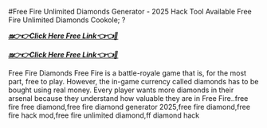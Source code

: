 #Free Fire Unlimited Diamonds Generator - 2025 Hack Tool Available
Free Fire Unlimited Diamonds Cookole; ?

***[🔛👉👉Click Here Free Link👈👈🔴](https://rivanhub.com/free-fire/)***



***[🔛👉👉Click Here Free Link👈👈🔴](https://rivanhub.com/free-fire/)***



 Free Fire Diamonds Free Fire is a battle-royale game that is, for the most part, free to play. However, the in-game currency called diamonds has to be bought using real money. Every player wants more diamonds in their arsenal because they understand how valuable they are in Free Fire..free fire free diamond,free fire diamond generator 2025,free fire diamond,free fire hack mod,free fire unlimited diamond,ff diamond hack
